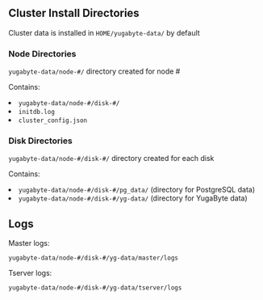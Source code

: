 <h2>Cluster Install Directories</h2>
Cluster data is installed in <code>HOME/yugabyte-data/</code> by default
<h3>Node Directories</h3>
<p><code>yugabyte-data/node-#/</code> directory created for node #</p>
<p>Contains:
<li><code>yugabyte-data/node-#/disk-#/</code></li>
<li><code>initdb.log</code></li>
<li><code>cluster_config.json</code></li>
</p>
<h3>Disk Directories</h3>
<p><code>yugabyte-data/node-#/disk-#/</code> directory created for each disk</p>
<p>Contains:
<li><code>yugabyte-data/node-#/disk-#/pg_data/</code> (directory for PostgreSQL data)</li>
<li><code>yugabyte-data/node-#/disk-#/yg-data/</code> (directory for YugaByte data)</li>
</p>
<h2>Logs</h2>
<p>Master logs:<p>
<p><pre><code>yugabyte-data/node-#/disk-#/yg-data/master/logs</code></pre></p>
<p>Tserver logs:</p>
<p><pre><code>yugabyte-data/node-#/disk-#/yg-data/tserver/logs</code></pre></p>
